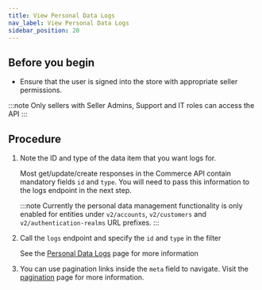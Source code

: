 ```yaml
---
title: View Personal Data Logs
nav_label: View Personal Data Logs
sidebar_position: 20
---
```


## Before you begin

- Ensure that the user is signed into the store with appropriate seller permissions.

:::note
Only sellers with Seller Admins, Support and IT roles can access the API
:::

## Procedure

1. Note the ID and type of the data item that you want logs for.

    Most get/update/create responses in the Commerce API contain mandatory fields `id` and `type`. You will need to pass this information to the logs endpoint in the next step.

   :::note
   Currently the personal data management functionality is only enabled for entities under `v2/accounts`, `v2/customers` and `v2/authentication-realms` URL prefixes.
   :::

2. Call the `logs` endpoint and specify the `id` and `type` in the filter

   See the [Personal Data Logs](https://beta.elasticpath.dev/docs/personal-data/personal-data-logs-api/get-personal-data-logs) page for more information

3. You can use pagination links inside the `meta` field to navigate. Visit the [pagination](https://beta.elasticpath.dev/guides/Getting-Started/pagination) page for more information.
